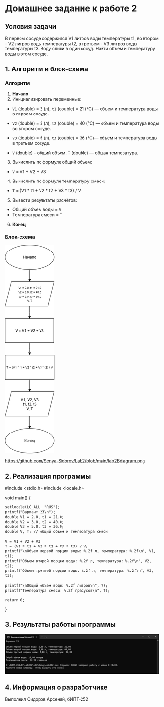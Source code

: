 # Домашнее задание к работе 2
## Условия задачи
В первом сосуде содержится V1 литров воды температуры t1, во втором - V2 литров воды температуры t2, в третьем - V3 литров воды температуры t3. Воду слили в один сосуд. Найти объем и температуру воды в этом сосуде.

## 1. Алгоритм и блок-схема

### Алгоритм
1. **Начало**
2. Инициализировать переменные:
- `V1` (double) = 2 (л), `t1` (double) = 21 (°C) — объем и температура воды в первом сосуде.

- `V2` (double) = 3 (л), `t2` (double) = 40 (°C) — объем и температура воды во втором сосуде.

- `V3` (double) = 5 (л), `t3` (double) = 36 (°C)— объем и температура воды в третьем сосуде.
- `V` (double) - общий объем. `T` (double) — общая температура.
3. Вычислить по формуле общий объем:
- `V` = V1 + V2 + V3
4. Вычислить по формуле температуру смеси:
- `T` = (V1 * t1 + V2 * t2 + V3 * t3) / V
5. Вывести результаты расчётов:
- Общий объем воды = `V`
- Температура смеси = `T`
6. **Конец**

### Блок-схема
![Блок-схема алгоритма](lab2Bdiagram.png)

https://github.com/Senya-Sidorov/Lab2/blob/main/lab2Bdiagram.png

## 2. Реализация программы

#include <stdio.h>
#include <locale.h>

void main() 
{



    setlocale(LC_ALL, "RUS");
    printf("Вариант 23\n");
    double V1 = 2.0, t1 = 21.0;   
    double V2 = 3.0, t2 = 40.0;   
    double V3 = 5.0, t3 = 36.0;   
    double V, T; // общий объем и температура смеси

    V = V1 + V2 + V3;
    T = (V1 * t1 + V2 * t2 + V3 * t3) / V;
    printf("\nОбъем первой порции воды: %.2f л, температура: %.2f\n", V1, t1);
    printf("Объем второй порции воды: %.2f л, температура: %.2f\n", V2, t2);
    printf("Объем третьей порции воды: %.2f л, температура: %.2f\n", V3, t3);

    printf("\nОбщий объем воды: %.2f литров\n", V);
    printf("Температура смеси: %.2f градусов\n", T);

    return 0;
}

## 3. Результаты работы программы

![result](lab2result.png)

## 4. Информация о разработчике
Выполнил Сидоров Арсений, бИПТ-252
